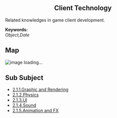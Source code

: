 <h2 align="center">Client Technology</h2>
<p>
Related knowledges in game client development.
</p>

**Keywords:**<br/>
*Object,Date*

## Map
![image loading...](https://github.com/gonglei007/GameDevMind/blob/main/exports/2.1.客户端技术.png?raw=true)

## Sub Subject
* [2.1.1.Graphic and Rendering](https://github.com/gonglei007/GameDevMind/blob/main/mds/2.1.1.图形与渲染.md)
* [2.1.2.Physics](https://github.com/gonglei007/GameDevMind/blob/main/mds/2.1.2.物理.md)
* [2.1.3.UI](https://github.com/gonglei007/GameDevMind/blob/main/mds/2.1.3.UI.md)
* [2.1.4.Sound](https://github.com/gonglei007/GameDevMind/blob/main/mds/2.1.4.声音.md)
* [2.1.5.Animation and FX](https://github.com/gonglei007/GameDevMind/blob/main/mds/2.1.5.动画与特效.md)
